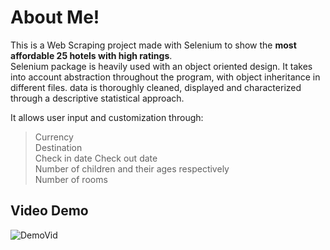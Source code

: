 
# About Me!

This is a Web Scraping project made with Selenium to show the __most affordable 25 hotels with high ratings__.  
Selenium package is heavily used with an object oriented design. It takes into account abstraction throughout the 
program, with object inheritance in different files. data is thoroughly cleaned, displayed and characterized through a descriptive statistical approach.

It allows user input and customization through:
> Currency  
> Destination   
> Check in date
> Check out date  
> Number of children and their ages respectively  
> Number of rooms


## Video Demo

![DemoVid](https://i.giphy.com/media/v1.Y2lkPTc5MGI3NjExaXJtc2t2MzE1ajN0NzU2cHJlcHhoMDh2Z3U4Y3Nid3g2enFjd3plbyZlcD12MV9pbnRlcm5hbF9naWZfYnlfaWQmY3Q9Zw/N5wt960lQFr4TNOrFh/giphy.gif)
